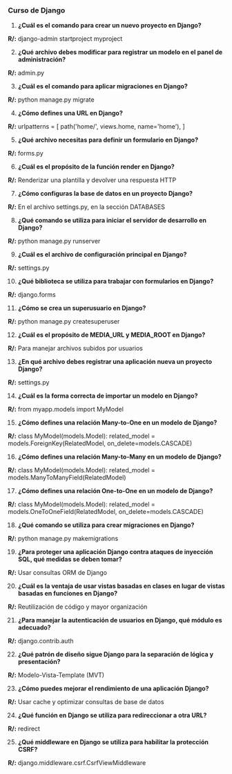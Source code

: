 ### Curso de Django

1. **¿Cuál es el comando para crear un nuevo proyecto en Django?**

**R/:** django-admin startproject myproject

2. **¿Qué archivo debes modificar para registrar un modelo en el panel de administración?**

**R/:** admin.py

3. **¿Cuál es el comando para aplicar migraciones en Django?**

**R/:** python manage.py migrate

4. **¿Cómo defines una URL en Django?**

**R/:** urlpatterns = [ path('home/', views.home, name='home'), ]

5. **¿Qué archivo necesitas para definir un formulario en Django?**

**R/:** forms.py

6. **¿Cuál es el propósito de la función render en Django?**

**R/:** Renderizar una plantilla y devolver una respuesta HTTP

7. **¿Cómo configuras la base de datos en un proyecto Django?**

**R/:** En el archivo settings.py, en la sección DATABASES

8. **¿Qué comando se utiliza para iniciar el servidor de desarrollo en Django?**

**R/:** python manage.py runserver

9. **¿Cuál es el archivo de configuración principal en Django?**

**R/:** settings.py

10. **¿Qué biblioteca se utiliza para trabajar con formularios en Django?**

**R/:** django.forms

11. **¿Cómo se crea un superusuario en Django?**

**R/:** python manage.py createsuperuser

12. **¿Cuál es el propósito de MEDIA_URL y MEDIA_ROOT en Django?**

**R/:** Para manejar archivos subidos por usuarios

13. **¿En qué archivo debes registrar una aplicación nueva un proyecto Django?**

**R/:** settings.py

14. **¿Cuál es la forma correcta de importar un modelo en Django?**

**R/:** from myapp.models import MyModel

15. **¿Cómo defines una relación Many-to-One en un modelo de Django?**

**R/:** class MyModel(models.Model): related_model = models.ForeignKey(RelatedModel, on_delete=models.CASCADE)

16. **¿Cómo defines una relación Many-to-Many en un modelo de Django?**

**R/:** class MyModel(models.Model): related_model = models.ManyToManyField(RelatedModel)

17. **¿Cómo defines una relación One-to-One en un modelo de Django?**

**R/:** class MyModel(models.Model): related_model = models.OneToOneField(RelatedModel, on_delete=models.CASCADE)

18. **¿Qué comando se utiliza para crear migraciones en Django?**

**R/:** python manage.py makemigrations

19. **¿Para proteger una aplicación Django contra ataques de inyección SQL, qué medidas se deben tomar?**

**R/:** Usar consultas ORM de Django

20. **¿Cuál es la ventaja de usar vistas basadas en clases en lugar de vistas basadas en funciones en Django?**

**R/:** Reutilización de código y mayor organización

21. **¿Para manejar la autenticación de usuarios en Django, qué módulo es adecuado?**

**R/:** django.contrib.auth

22. **¿Qué patrón de diseño sigue Django para la separación de lógica y presentación?**

**R/:** Modelo-Vista-Template (MVT)

23. **¿Cómo puedes mejorar el rendimiento de una aplicación Django?**

**R/:** Usar cache y optimizar consultas de base de datos

24. **¿Qué función en Django se utiliza para redireccionar a otra URL?**

**R/:** redirect

25. **¿Qué middleware en Django se utiliza para habilitar la protección CSRF?**

**R/:** django.middleware.csrf.CsrfViewMiddleware